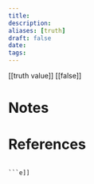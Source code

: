```yaml
---
title: 
description: 
aliases: [truth]
draft: false
date: 
tags:
---
```

[[truth value]]
[[false]]
# Notes

# References
``` ad-cite

```e]]